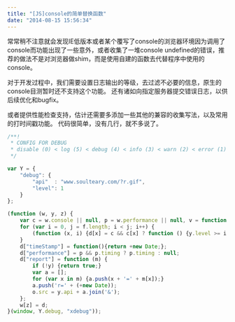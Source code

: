 ```yaml
---
title: "[JS]console的简单替换函数"
date: "2014-08-15 15:56:34"
---
```



常常稍不注意就会发现IE低版本或者某个覆写了console的浏览器环境因为调用了console而功能出现了一些意外，或者收集了一堆console undefined的错误，推荐的做法不是对浏览器做shim，而是使用自建的函数去代替程序中使用的console。

对于开发过程中，我们需要设置日志输出的等级，去过滤不必要的信息，原生的console目测暂时还不支持这个功能。 还有诸如向指定服务器提交错误日志，以供后续优化和bugfix。

或者提供性能检查支持，估计还需要多添加一些其他的兼容的收集写法，以及常用的打时间戳功能。 代码很简单，没有几行，就不多说了。

```js
/**!
 * CONFIG FOR DEBUG
 * disable (0) < log (5) < debug (4) < info (3) < warn (2) < error (1)
 */

var Y = {
    "debug": {
        "api"  : "www.soulteary.com/?r.gif",
        "level": 1
    }
};

(function (w, y, z) {
    var c = w.console || null, p = w.performance || null, v = function () {}, o = new Image, d = {}, f = ['count', 'error', 'warn', 'info', 'log', 'debug', 'time', 'timeEnd'];
    for (var i = 0, j = f.length; i < j; i++) {
        (function (x, i) {d[x] = c && c[x] ? function () {y.level >= i && y.level <= 5 && c[x].apply(c, arguments)} : v})(f[i], i);
    }
    d["timeStamp"] = function(){return +new Date;};
    d["performance"] = p && p.timing ? p.timing : null;
    d["report"] = function (m) {
        if (!y) {return true;}
        var a = [];
        for (var x in m) {a.push(x + '=' + m[x]);}
        a.push('r=' + (+new Date));
        o.src = y.api + a.join('&');
    };
    w[z] = d;
}(window, Y.debug, "xdebug"));
```

